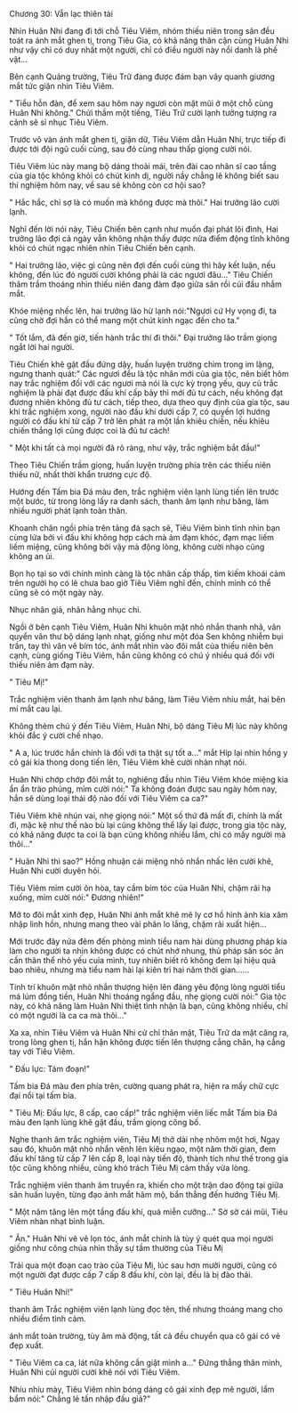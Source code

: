 




Chương 30: Vẫn lạc thiên tài


Nhìn Huân Nhi đang đi tới chỗ Tiêu Viêm, nhóm thiếu niên trong sân đều toát ra ánh mắt ghen tị, trong Tiêu Gia, có khả năng thân cận cùng Huân Nhi như vậy chỉ có duy nhất một người, chỉ có điều người này nổi danh là phế vật...

Bên cạnh Quảng trường, Tiêu Trữ đang được đám bạn vây quanh giương mắt tức giận nhìn Tiêu Viêm.

" Tiểu hỗn đản, để xem sau hôm nay ngươi còn mặt mũi ở một chỗ cùng Huân Nhi không." Chửi thầm một tiếng, Tiêu Trữ cười lạnh tưởng tượng ra cảnh sẽ sỉ nhục Tiêu Viêm.

Trước vô vàn ánh mắt ghen tị, giận dữ, Tiêu Viêm dẫn Huân Nhi, trực tiếp đi được tới đội ngũ cuối cùng, sau đó cùng nhau thấp giọng cười nói.

Tiêu Viêm lúc này mang bộ dáng thoải mái, trên đài cao nhân sĩ cao tầng của gia tộc không khỏi có chút kinh dị, người nầy chẳng lẽ không biết sau thí nghiệm hôm nay, về sau sẽ không còn cơ hội sao?

" Hắc hắc, chỉ sợ là có muốn mà không được mà thôi." Hai trưởng lão cười lạnh.

Nghĩ đến lời nói này, Tiêu Chiến bên cạnh như muốn đại phát lôi đình, Hai trưởng lão đợi cả ngày vẫn không nhận thấy được nửa điểm động tĩnh không khỏi có chút ngạc nhiên nhìn Tiêu Chiến bên cạnh.

" Hai trưởng lão, việc gì cũng nên đợi đến cuối cùng thì hãy kết luận, nếu không, đến lúc đó người cười không phải là các ngươi đâu..." Tiêu Chiến thâm trầm thoáng nhìn thiếu niên đang đàm đạo giữa sân rồi cúi đầu nhắm mắt.

Khóe miệng nhếc lên, hai trưởng lão hừ lạnh nói:"Ngươi cứ Hy vọng đi, ta cũng chờ đợi hắn có thể mang một chút kinh ngạc đến cho ta."

" Tốt lắm, đã đến giờ, tiến hành trắc thí đi thôi." Đại trưởng lão trầm giọng ngắt lời hai người.

Tiêu Chiến khẽ gật đầu đứng dậy, huấn luyện trường chìm trong im lặng, ngưng thanh quát:" Các ngươi đều là tộc nhân mới của gia tộc, nên biết hôm nay trắc nghiệm đối với các ngươi mà nói là cực kỳ trọng yếu, quy củ trắc nghiệm là phải đạt được đấu khí cấp bảy thì mới đủ tư cách, nếu không đạt đương nhiên không đủ tư cách, tiếp theo, dựa theo quy định của gia tộc, sau khi trắc nghiệm xong, người nào đấu khí dưới cấp 7, có quyền lợi hướng người có đấu khí từ cấp 7 trở lên phát ra một lần khiêu chiến, nếu khiêu chiến thắng lợi cũng được coi là đủ tư cách!

" Một khi tất cả mọi người đã rõ ràng, như vậy, trắc nghiệm bắt đầu!"

Theo Tiêu Chiến trầm giọng, huấn luyện trường phía trên các thiếu niên thiếu nữ, nhất thời khẩn trương cực độ.

Hướng đến Tấm bia Đá màu đen, trắc nghiệm viên lạnh lùng tiến lên trước một bước, từ trong lòng lấy ra danh sách, thanh âm lạnh như băng, làm nhiều người phát lạnh toàn thân.

Khoanh chân ngồi phía trên tảng đá sạch sẽ, Tiêu Viêm bình tĩnh nhìn bạn cùng lứa bởi vì đấu khí không hợp cách mà ảm đạm khóc, đạm mạc liếm liếm miệng, cũng không bởi vậy mà động lòng, không cười nhạo cũng không an ủi.

Bọn họ tại so với chính mình càng là tộc nhân cấp thấp, tìm kiếm khoái cảm trên người họ có lẽ chưa bao giờ Tiêu Viêm nghĩ đến, chính mình có thể cũng sẽ có một ngày này.

Nhục nhân giả, nhân hằng nhục chi.

Ngồi ở bên cạnh Tiêu Viêm, Huân Nhi khuôn mặt nhỏ nhắn thanh nhã, vân quyển vân thư bộ dáng lạnh nhạt, giống như một đóa Sen không nhiễm bụi trần, tay thì vân vê bím tóc, ánh mắt nhìn vào đôi mắt của thiếu niên bên cạnh, cùng giống Tiêu Viêm, hắn cũng không có chú ý nhiều quá đối với thiếu niên ảm đạm này.

" Tiêu Mị!"

Trắc nghiệm viên thanh âm lạnh như băng, làm Tiêu Viêm nhíu mắt, hai bên mí mắt cau lại.

Không thèm chú ý đến Tiêu Viêm, Huân Nhi, bộ dáng Tiêu Mị lúc này không khỏi đắc ý cười chế nhạo.

" A a, lúc trước hắn chính là đối với ta thật sự tốt a..." mắt Híp lại nhìn hồng y cô gái kia thong dong tiến lên, Tiêu Viêm khẽ cười nhàn nhạt nói.

Huân Nhi chớp chớp đôi mắt to, nghiêng đầu nhìn Tiêu Viêm khóe miệng kia ẩn ẩn trào phúng, mỉm cười nói:" Ta không đoán được sau ngày hôm nay, hắn sẽ dùng loại thái độ nào đối với Tiêu Viêm ca ca?"

Tiêu Viêm khẽ nhún vai, nhẹ giọng nói:" Một số thứ đã mất đi, chính là mất đi, mặc kệ như thế nào bù lại cũng không thể lấy lại được, trong gia tộc này, có khả năng được ta coi là bạn cũng không nhiều lắm, chỉ có mấy người mà thôi..."

" Huân Nhi thì sao?" Hồng nhuận cái miệng nhỏ nhắn nhấc lên cười khẽ, Huân Nhi cười duyên hỏi.

Tiêu Viêm mỉm cười ôn hòa, tay cầm bím tóc của Huân Nhi, chậm rãi hạ xuống, mỉm cười nói:" Đương nhiên!"

Mở to đôi mắt xinh đẹp, Huân Nhi ánh mắt khẽ mê ly cơ hồ hình ảnh kia xâm nhập linh hồn, nhưng mang theo vài phân lo lắng, chậm rãi xuất hiện...

Mới trước đây nửa đêm đến phòng mình tiểu nam hài dùng phương pháp kia làm cho người ta nhịn không được có chút nhớ nhung, thủ pháp săn sóc ân cần thân thể nhỏ yếu cuỉa mình, tuy nhiên biết rõ không đem lại hiệu quả bao nhiêu, nhưng mà tiểu nam hài lại kiên trì hai năm thời gian......

Tinh trí khuôn mặt nhỏ nhắn thượng hiện lên đáng yêu động lòng người tiểu má lúm đồng tiền, Huân Nhi thoáng ngẩng đầu, nhẹ giọng cười nói:" Gia tộc này, có khả năng làm Huân Nhi thiệt tình nhận là bạn, cũng không nhiều, chỉ có một người là ca ca mà thôi..."

Xa xa, nhìn Tiêu Viêm và Huân Nhi cử chỉ thân mật, Tiêu Trữ da mặt căng ra, trong lòng ghen tị, hắn hận không được tiến lên thượng cẳng chân, hạ cẳng tay với Tiêu Viêm.

" Đấu lực: Tám đoạn!"

Tấm bia Đá màu đen phía trên, cường quang phát ra, hiện ra mấy chữ cực đại nổi tại tấm bia.

" Tiêu Mị: Đấu lực, 8 cấp, cao cấp!" trắc nghiệm viên liếc mắt Tấm bia Đá màu đen lạnh lùng khẽ gật đầu, trầm giọng công bố.

Nghe thanh âm trắc nghiệm viên, Tiêu Mị thở dài nhẹ nhõm một hơi, Ngay sau đó, khuôn mặt nhỏ nhắn vênh lên kiêu ngạo, một năm thời gian, đem đấu khí tăng từ cấp 7 lên cấp 8, loại này tiến độ, thành tích như thế trong gia tộc cũng không nhiều, cũng khó trách Tiêu Mị cảm thấy vừa lòng.

Trắc nghiệm viên thanh âm truyền ra, khiến cho một trận dao động tại giữa sân huấn luyện, từng đạo ánh mắt hâm mộ, bắn thẳng đến hướng Tiêu Mị.

" Một năm tăng lên một tầng đấu khí, quá miễn cưỡng..." Sờ sờ cái mũi, Tiêu Viêm nhàn nhạt bình luận.

" Ân." Huân Nhi vê vê lọn tóc, ánh mắt chính là tùy ý quét qua mọi người giống như công chúa nhìn thấy sự tầm thường của Tiêu Mị

Trải qua một đoạn cao trào của Tiêu Mị, lúc sau hơn mười người, cũng có một người đạt được cấp 7 cấp 8 đấu khí, còn lại, đều là bị đào thải.

" Tiêu Huân Nhi!"

thanh âm Trắc nghiệm viên lạnh lùng đọc tên, thế nhưng thoáng mang cho nhiều điểm tình cảm.

ánh mắt toàn trường, tùy âm mà động, tất cả đều chuyển qua cô gái có vẻ đẹp xuất.

" Tiêu Viêm ca ca, lát nữa không cần giật mình a..." Đứng thẳng thân mình, Huân Nhi cúi người cười khẽ nói với Tiêu Viêm.

Nhíu nhíu mày, Tiêu Viêm nhìn bóng dáng cô gái xinh đẹp mê người, lẩm bẩm nói:" Chẳng lẻ tấn nhập đấu giả?"




